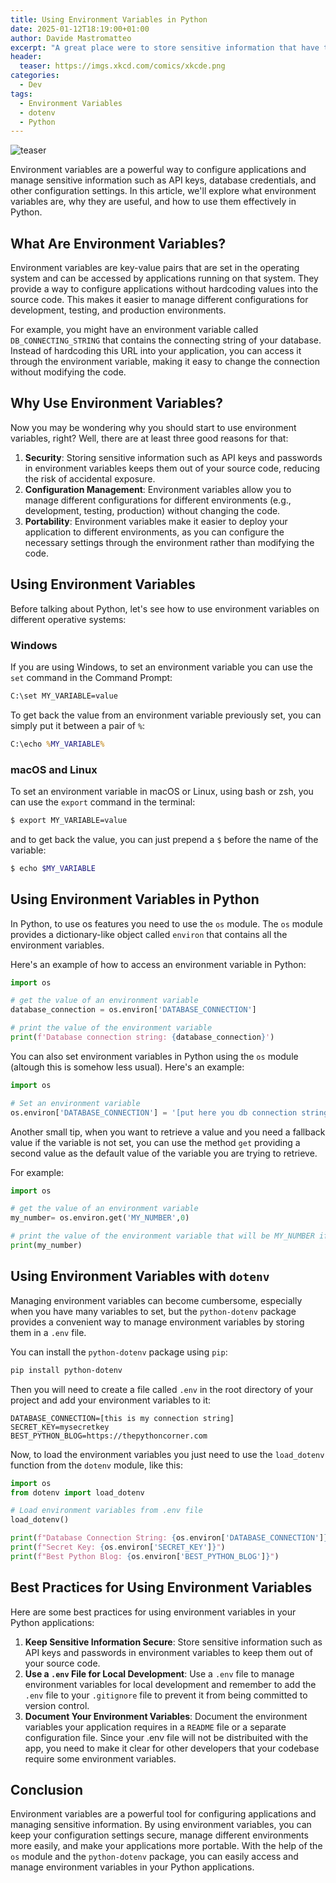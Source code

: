 ```yaml
---
title: Using Environment Variables in Python
date: 2025-01-12T18:19:00+01:00
author: Davide Mastromatteo
excerpt: "A great place were to store sensitive information that have to been used by your application are environment variables. If you are interested in learning how to use them in Python, just have a look at this article."
header:
  teaser: https://imgs.xkcd.com/comics/xkcde.png
categories:
  - Dev
tags:
  - Environment Variables
  - dotenv
  - Python
---
```

![teaser](https://imgs.xkcd.com/comics/xkcde.png)


Environment variables are a powerful way to configure applications and manage sensitive information such as API keys, database credentials, and other configuration settings. 
In this article, we'll explore what environment variables are, why they are useful, and how to use them effectively in Python.

## What Are Environment Variables?

Environment variables are key-value pairs that are set in the operating system and can be accessed by applications running on that system. They provide a way to configure applications without hardcoding values into the source code. This makes it easier to manage different configurations for development, testing, and production environments.

For example, you might have an environment variable called `DB_CONNECTING_STRING` that contains the connecting string of your database. Instead of hardcoding this URL into your application, you can access it through the environment variable, making it easy to change the connection without modifying the code.

## Why Use Environment Variables?

Now you may be wondering why you should start to use environment variables, right?
Well, there are at least three good reasons for that:

1. **Security**: Storing sensitive information such as API keys and passwords in environment variables keeps them out of your source code, reducing the risk of accidental exposure.
2. **Configuration Management**: Environment variables allow you to manage different configurations for different environments (e.g., development, testing, production) without changing the code. 
3. **Portability**: Environment variables make it easier to deploy your application to different environments, as you can configure the necessary settings through the environment rather than modifying the code.

## Using Environment Variables 

Before talking about Python, let's see how to use environment variables on different operative systems:

### Windows

If you are using Windows, to set an environment variable you can use the `set` command in the Command Prompt:

```cmd
C:\set MY_VARIABLE=value
```

To get back the value from an environment variable previously set, you can simply put it between a pair of `%`:

```cmd
C:\echo %MY_VARIABLE% 
```

### macOS and Linux

To set an environment variable in macOS or Linux, using bash or zsh, you can use the `export` command in the terminal:

```bash
$ export MY_VARIABLE=value
```

and to get back the value, you can just prepend a `$` before the name of the variable:

```bash
$ echo $MY_VARIABLE
```

## Using Environment Variables in Python

In Python, to use os features you need to use the `os` module. 
The `os` module provides a dictionary-like object called `environ` that contains all the environment variables.

Here's an example of how to access an environment variable in Python:

```python
import os

# get the value of an environment variable
database_connection = os.environ['DATABASE_CONNECTION']

# print the value of the environment variable
print(f'Database connection string: {database_connection}')
```

You can also set environment variables in Python using the `os` module (altough this is somehow less usual). 
Here's an example:

```python
import os

# Set an environment variable
os.environ['DATABASE_CONNECTION'] = '[put here you db connection string]'
```

Another small tip, when you want to retrieve a value and you need a fallback value if the variable is not set, you can use the method `get` providing a second value as the default value of the variable you are trying to retrieve.

For example:

```python
import os

# get the value of an environment variable
my_number= os.environ.get('MY_NUMBER',0)

# print the value of the environment variable that will be MY_NUMBER if the variable has been set or 0 otherwise...
print(my_number)
```

## Using Environment Variables with `dotenv`

Managing environment variables can become cumbersome, especially when you have many variables to set, but the `python-dotenv` package provides a convenient way to manage environment variables by storing them in a `.env` file.

You can install the `python-dotenv` package using `pip`:

```bash
pip install python-dotenv
```

Then you will need to create a file called `.env` in the root directory of your project and add your environment variables to it:

```
DATABASE_CONNECTION=[this is my connection string]
SECRET_KEY=mysecretkey
BEST_PYTHON_BLOG=https://thepythoncorner.com
```

Now, to load the environment variables you just need to use the `load_dotenv` function from the `dotenv` module, like this:

```python
import os
from dotenv import load_dotenv

# Load environment variables from .env file
load_dotenv()

print(f"Database Connection String: {os.environ['DATABASE_CONNECTION']}")
print(f"Secret Key: {os.environ['SECRET_KEY']}")
print(f"Best Python Blog: {os.environ['BEST_PYTHON_BLOG']}")
```

## Best Practices for Using Environment Variables

Here are some best practices for using environment variables in your Python applications:

1. **Keep Sensitive Information Secure**: Store sensitive information such as API keys and passwords in environment variables to keep them out of your source code.
2. **Use a `.env` File for Local Development**: Use a `.env` file to manage environment variables for local development and remember to add the `.env` file to your `.gitignore` file to prevent it from being committed to version control.
3. **Document Your Environment Variables**: Document the environment variables your application requires in a `README` file or a separate configuration file. Since your .env file will not be distribuited with the app, you need to make it clear for other developers that your codebase require some environment variables.

## Conclusion

Environment variables are a powerful tool for configuring applications and managing sensitive information. 
By using environment variables, you can keep your configuration settings secure, manage different environments more easily, and make your applications more portable. 
With the help of the `os` module and the `python-dotenv` package, you can easily access and manage environment variables in your Python applications.

